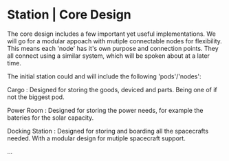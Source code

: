 # Station | Core Design

The core design includes a few important yet useful implementations. We will go for a modular appoach with mutiple connectable nodes for flexibility. This means each 'node' has it's own purpose and connection points. They all connect using a similar system, which will be spoken about at a later time.

The initial station could and will include the following 'pods'/'nodes':

Cargo : Designed for storing the goods, deviced and parts. Being one of if not the biggest pod.

Power Room : Designed for storing the power needs, for example the bateries for the solar capacity.

Docking Station : Designed for storing and boarding all the spacecrafts needed. With a modular design for mutiple spacecraft support.

...
